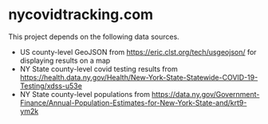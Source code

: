 # nycovidtracking.com

This project depends on the following data sources.
- US county-level GeoJSON from https://eric.clst.org/tech/usgeojson/ for displaying results on a map
- NY State county-level covid testing results from https://health.data.ny.gov/Health/New-York-State-Statewide-COVID-19-Testing/xdss-u53e
- NY State county-level populations from https://data.ny.gov/Government-Finance/Annual-Population-Estimates-for-New-York-State-and/krt9-ym2k
